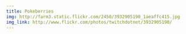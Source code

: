 ```yaml
---
title: Pokeberries
img: http://farm3.static.flickr.com/2450/3932905190_1aeaffc415.jpg
img_link: http://www.flickr.com/photos/twitchdotnet/3932905190/
---
```

